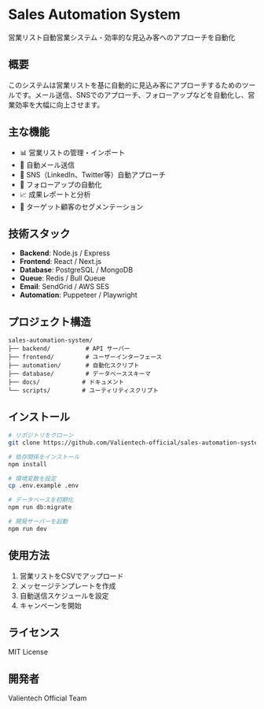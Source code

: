 # Sales Automation System

営業リスト自動営業システム - 効率的な見込み客へのアプローチを自動化

## 概要

このシステムは営業リストを基に自動的に見込み客にアプローチするためのツールです。メール送信、SNSでのアプローチ、フォローアップなどを自動化し、営業効率を大幅に向上させます。

## 主な機能

- 📊 営業リストの管理・インポート
- 📧 自動メール送信
- 📱 SNS（LinkedIn、Twitter等）自動アプローチ
- 🔄 フォローアップの自動化
- 📈 成果レポートと分析
- 🎯 ターゲット顧客のセグメンテーション

## 技術スタック

- **Backend**: Node.js / Express
- **Frontend**: React / Next.js
- **Database**: PostgreSQL / MongoDB
- **Queue**: Redis / Bull Queue
- **Email**: SendGrid / AWS SES
- **Automation**: Puppeteer / Playwright

## プロジェクト構造

```
sales-automation-system/
├── backend/          # API サーバー
├── frontend/         # ユーザーインターフェース
├── automation/       # 自動化スクリプト
├── database/         # データベーススキーマ
├── docs/            # ドキュメント
└── scripts/         # ユーティリティスクリプト
```

## インストール

```bash
# リポジトリをクローン
git clone https://github.com/Valientech-official/sales-automation-system.git

# 依存関係をインストール
npm install

# 環境変数を設定
cp .env.example .env

# データベースを初期化
npm run db:migrate

# 開発サーバーを起動
npm run dev
```

## 使用方法

1. 営業リストをCSVでアップロード
2. メッセージテンプレートを作成
3. 自動送信スケジュールを設定
4. キャンペーンを開始

## ライセンス

MIT License

## 開発者

Valientech Official Team
